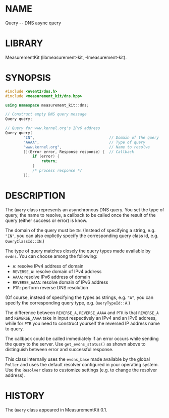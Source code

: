 # NAME
Query -- DNS async query

# LIBRARY
MeasurementKit (libmeasurement-kit, -lmeasurement-kit).

# SYNOPSIS
```C++
#include <event2/dns.h>
#include <measurement_kit/dns.hpp>

using namespace measurement_kit::dns;

// Construct empty DNS query message
Query query;

// Query for www.kernel.org's IPv6 address
Query query(
        "IN",                                 // Domain of the query
        "AAAA",                               // Type of query
        "www.kernel.org",                     // Name to resolve
        [](Error error, Response response) {  // Callback
            if (error) {
                return;
            }
            /* process response */
        });
```

# DESCRIPTION

The `Query` class represents an asynchronous DNS query. You set the
type of query, the name to resolve, a callback to be called once the
result of the query (either success or error) is know.

The domain of the query must be `IN`. (Instead of specifying a string,
e.g. `"IN"`, you can also explictly specify the corresponding query class
id, e.g. `QueryClassId::IN`.)

The type of query matches closely the query types made available
by `evdns`. You can choose among the following:

- `A`: resolve IPv4 address of domain
- `REVERSE_A`: resolve domain of IPv4 address
- `AAAA`: resolve IPv6 address of domain
- `REVERSE_AAAA`: resolve domain of IPv6 address
- `PTR`: perform reverse DNS resolution

(Of course, instead of specifying the types as strings, e.g. `"A"`, you
can specify the corresponding query type, e.g. `QueryTypeId::A`.)

The difference between `REVERSE_A`, `REVERSE_AAAA` and `PTR` is that
`REVERSE_A` and `REVERSE_AAAA` take in input respectively an IPv4 and
an IPv6 address, while for `PTR` you need to construct yourself the
reversed IP address name to query.

The callback could be called immediately if an error occurs while
sending the query to the server. Use `get_evdns_status()` as shown
above to distinguish between error and successful response.

This class internally uses the `evdns_base` made available by
the global `Poller` and uses the default resolver configured in
your operating system. Use the `Resolver` class to customize
settings (e.g. to change the resolver address).

# HISTORY

The `Query` class appeared in MeasurementKit 0.1.
